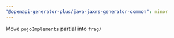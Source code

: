 ```yaml
---
"@openapi-generator-plus/java-jaxrs-generator-common": minor
---
```


Move `pojoImplements` partial into `frag/`
